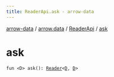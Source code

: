 ```yaml
---
title: ReaderApi.ask - arrow-data
---
```


[arrow-data](../../index.html) / [arrow.data](../index.html) / [ReaderApi](index.html) / [ask](./ask.html)

# ask

`fun <D> ask(): `[`Reader`](../-reader.html)`<`[`D`](ask.html#D)`, `[`D`](ask.html#D)`>`